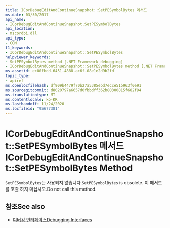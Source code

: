 ```yaml
---
title: ICorDebugEditAndContinueSnapshot::SetPESymbolBytes 메서드
ms.date: 03/30/2017
api_name:
- ICorDebugEditAndContinueSnapshot.SetPESymbolBytes
api_location:
- mscordbi.dll
api_type:
- COM
f1_keywords:
- ICorDebugEditAndContinueSnapshot::SetPESymbolBytes
helpviewer_keywords:
- SetPESymbolBytes method [.NET Framework debugging]
- ICorDebugEditAndContinueSnapshot::SetPESymbolBytes method [.NET Framework debugging]
ms.assetid: ec00fbdd-6451-4888-ac6f-08e1e2d9b2fd
topic_type:
- apiref
ms.openlocfilehash: df909b4479f70b27a5385ebd7ecce51b963f0e91
ms.sourcegitcommit: d8020797a6657d0fbbdff362b80300815f682f94
ms.translationtype: MT
ms.contentlocale: ko-KR
ms.lasthandoff: 11/24/2020
ms.locfileid: "95677381"
---
```

# <a name="icordebugeditandcontinuesnapshotsetpesymbolbytes-method"></a><span data-ttu-id="e1bef-102">ICorDebugEditAndContinueSnapshot::SetPESymbolBytes 메서드</span><span class="sxs-lookup"><span data-stu-id="e1bef-102">ICorDebugEditAndContinueSnapshot::SetPESymbolBytes Method</span></span>

<span data-ttu-id="e1bef-103">`SetPESymbolBytes`는 사용되지 않습니다.</span><span class="sxs-lookup"><span data-stu-id="e1bef-103">`SetPESymbolBytes` is obsolete.</span></span> <span data-ttu-id="e1bef-104">이 메서드를 호출 하지 마십시오.</span><span class="sxs-lookup"><span data-stu-id="e1bef-104">Do not call this method.</span></span>  
  
## <a name="see-also"></a><span data-ttu-id="e1bef-105">참조</span><span class="sxs-lookup"><span data-stu-id="e1bef-105">See also</span></span>

- [<span data-ttu-id="e1bef-106">디버깅 인터페이스</span><span class="sxs-lookup"><span data-stu-id="e1bef-106">Debugging Interfaces</span></span>](debugging-interfaces.md)
